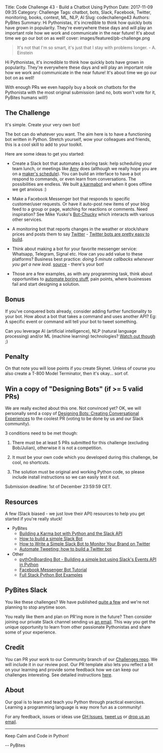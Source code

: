 Title: Code Challenge 43 - Build a Chatbot Using Python
Date: 2017-11-09 09:35
Category: Challenge
Tags: chatbot, bots, Slack, Facebook, Twitter, monitoring, books, contest, ML, NLP, AI
Slug: codechallenge43
Authors: PyBites
Summary: Hi Pythonistas, it's incredible to think how quickly bots have grown in popularity. They're everywhere these days and will play an important role how we work and communicate in the near future! It's about time we go our bot on as well!
cover: images/featured/pb-challenge.png

> It's not that I'm so smart, it's just that I stay with problems longer. - A. Einstein

Hi Pythonistas, it's incredible to think how quickly bots have grown in popularity. They're everywhere these days and will play an important role how we work and communicate in the near future! It's about time we go our bot on as well!

With enough PRs we even happily buy a book on chatbots for the Pythonista with the most original submission (and no, bots won't vote for it, PyBites humans will!)

## The Challenge

It's simple. Create your very own bot!

The bot can do whatever you want. The aim here is to have a functioning bot written in Python. Stretch yourself, wow your colleagues and friends, this is a cool skill to add to your toolkit.

Here are some ideas to get you started:

* Create a Slack bot that automates a boring task: help scheduling your team lunch, or meetings like [Amy](https://x.ai) does (although we really hope you are on a [maker's schedule](http://www.paulgraham.com/makersschedule.html)). You can build an interface to have a bot respond to commands, or even learn from conversations. The possibilities are endless. We built [a karmabot](https://pybit.es/slack-karma-bot.html) and when it goes offline we get anxious :)

* Make a Facebook Messenger bot that responds to specific customer/user requests. Or have it auto-post new items of your blog feed to a group or page, watching for reactions or comments. Need inspiration? See Mike Yusko's [Bot-Chucky](https://github.com/MichaelYusko/Bot-Chucky) which interacts with various other services.

* A monitoring bot that reports changes in the weather or stock/share prices and posts them to say [Twitter](https://twitter.com/pybites/status/866346450699001856) - [Twitter bots are pretty easy to build](https://pybit.es/automate-twitter.html).

* Think about making a bot for your favorite messenger service: Whatsapp, Telegram, Signal etc. How can you add value to these platforms? Business best practice: *doing 5 minute callbacks whenever you get a new lead.* [source](https://okdork.com/buying-a-business-jonathan-siegel/) - there's your bot!

* Those are a few examples, as with any programming task, think about opportunities to [automate boring stuff](https://pybit.es/automate_the_boring_stuff_review.html), pain points, where businesses fail and start designing a solution.

## Bonus

If you've conquered bots already, consider adding further functionality to your bot. How about a bot that takes a command and uses another API? Eg: A specific event or command will tell your bot to tweet something.

Can you leverage AI (artificial intelligence), NLP (natural language processing) and/or ML (machine learning) technologies? [Watch out though](http://www.telegraph.co.uk/technology/2017/08/01/facebook-shuts-robots-invent-language/) ;)

## Penalty

On that note you will lose points if you create Skynet. Unless of course you also create a T-800 Model Terminator, then it's okay... sort of.

## Win a copy of "Designing Bots" (if >= 5 valid PRs)

We are really excited about this one. Not convinced yet? OK, we will personally send a copy of [Designing Bots: Creating Conversational Experiences](http://www.amazon.com/dp/B0723B91XD/?tag=pyb0f-20) to the coolest PR (voting to be done by us and our Slack community).

3 conditions need to be met though:

1. There must be at least 5 PRs submitted for this challenge (excluding Bob/Julian), otherwise it is not a competition.

2. It must be your own code which you developed during this challenge, be cool, no shortcuts.

3. The solution must be original and working Python code, so please include install instructions so we can easily test it out.

Submission deadline: 1st of December 23:59:59 CET.

## Resources

A few (Slack biased - we just love their API) resources to help you get started if you're really stuck!

* PyBites
	* [Building a Karma bot with Python and the Slack API](https://pybit.es/slack-karma-bot.html)
	* [How to build a simple Slack Bot](https://pybit.es/simple-chatbot.html)
	* [How to Write a Simple Slack Bot to Monitor Your Brand on Twitter](https://pybit.es/twitter-monitor-slack-notify.html)
	* [Automate Tweeting: how to build a Twitter bot](https://pybit.es/automate-twitter.html)
* Other
	* [pythOnBoarding Bot - Building a simple bot using Slack's Events API in Python](https://github.com/slackapi/Slack-Python-Onboarding-Tutorial)
	* [Facebook Messenger Bot Tutorial](https://blog.hartleybrody.com/fb-messenger-bot/)
	* [Full Stack Python Bot Examples](https://www.fullstackpython.com/bots.html)

## PyBites Slack

You like these challenges? We have published [quite a few](https://github.com/pybites/challenges) and we're not planning to stop anytime soon.

You really like them and plan on PR'ing more in the future? Then consider joining our private Slack channel sending us [an email](mailto:pybitesblog@gmail.com). This way you get the unique opportunity to learn from other passionate Pythonistas and share some of your experience.

## Credit

You can PR your work to our Community branch of our [Challenges repo](https://github.com/pybites/challenges). We will include it in our review post. Our PR template also lets you reflect a bit on your learning and provide some feedback how we can keep our challenges interesting. See detailed instructions [here](https://github.com/pybites/challenges/blob/master/INSTALL.md).

## About

Our goal is to learn and teach you Python through practical exercises. Learning a programming language is way more fun as a community!

For any feedback, issues or ideas use [GH Issues](https://github.com/pybites/challenges/issues), [tweet us](https://twitter.com/pybites) or [drop us an email](mailto:pybitesblog@gmail.com).

---

Keep Calm and Code in Python!

-- PyBites

